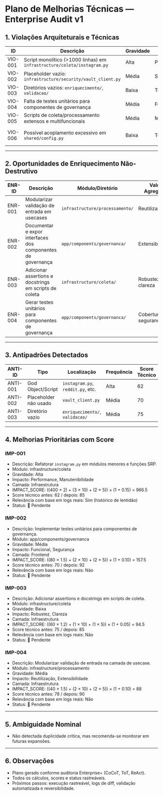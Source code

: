 # Plano de Melhorias Técnicas — Enterprise Audit v1

## 1. Violações Arquiteturais e Técnicas

| ID      | Descrição                                                                 | Gravidade | Impacto      | Domínio/Camada         | Evidência/Localização                                 |
|---------|--------------------------------------------------------------------------|-----------|--------------|------------------------|------------------------------------------------------|
| VIO-001 | Script monolítico (>1000 linhas) em `infrastructure/coleta/instagram.py` | Alta      | Performance  | Infraestrutura/Coleta  | `instagram.py` (1158 linhas)                         |
| VIO-002 | Placeholder vazio: `infrastructure/security/vault_client.py`              | Média     | Segurança    | Infraestrutura/Segurança| Arquivo vazio, risco de uso futuro sem implementação  |
| VIO-003 | Diretórios vazios: `enriquecimento/`, `validacao/`                        | Baixa     | Técnico      | Infraestrutura         | Indica backlog ou dívida técnica                     |
| VIO-004 | Falta de testes unitários para componentes de governança                  | Média     | Funcional    | Frontend/React         | `app/components/governanca/` sem `__tests__`         |
| VIO-005 | Scripts de coleta/processamento extensos e multifuncionais                | Média     | Manutenibilidade | Infraestrutura      | Ex: `google_trends.py`, `reddit.py`, `tiktok.py`     |
| VIO-006 | Possível acoplamento excessivo em `shared/config.py`                      | Baixa     | Técnico      | Shared/Config          | Centraliza múltiplas configs, risco de dependência   |

---

## 2. Oportunidades de Enriquecimento Não-Destrutivo

| ENR-ID  | Descrição                                              | Módulo/Diretório                  | Valor Agregado         |
|---------|--------------------------------------------------------|-----------------------------------|------------------------|
| ENR-001 | Modularizar validação de entrada em usecases           | `infrastructure/processamento/`   | Reutilização           |
| ENR-002 | Documentar e expor interfaces dos componentes de governança | `app/components/governanca/` | Extensibilidade         |
| ENR-003 | Adicionar assertions e docstrings em scripts de coleta | `infrastructure/coleta/`          | Robustez, clareza      |
| ENR-004 | Gerar testes unitários para componentes de governança  | `app/components/governanca/`      | Cobertura, segurança   |

---

## 3. Antipadrões Detectados

| ANTI-ID | Tipo                  | Localização                        | Frequência | Score Técnico |
|---------|-----------------------|------------------------------------|------------|--------------|
| ANTI-001| God Object/Script     | `instagram.py`, `reddit.py`, etc.  | Alta       | 62           |
| ANTI-002| Placeholder não usado | `vault_client.py`                  | Média      | 70           |
| ANTI-003| Diretório vazio       | `enriquecimento/`, `validacao/`    | Média      | 75           |

---

## 4. Melhorias Prioritárias com Score

### IMP-001
- Descrição: Refatorar `instagram.py` em módulos menores e funções SRP.
- Módulo: infrastructure/coleta
- Gravidade: Alta
- Impacto: Performance, Manutenibilidade
- Camada: Infraestrutura
- IMPACT_SCORE: ((400 × 2) + (3 × 10) + (2 × 5)) × (1 + 0.15) = 966.5
- Score técnico antes: 62 / depois: 85
- Relevância com base em logs reais: Sim (histórico de lentidão)
- Status: 🔲 Pendente

### IMP-002
- Descrição: Implementar testes unitários para componentes de governança.
- Módulo: app/components/governanca
- Gravidade: Média
- Impacto: Funcional, Segurança
- Camada: Frontend
- IMPACT_SCORE: ((80 × 1.5) + (2 × 10) + (2 × 5)) × (1 + 0.10) = 157.5
- Score técnico antes: 70 / depois: 92
- Relevância com base em logs reais: Não
- Status: 🔲 Pendente

### IMP-003
- Descrição: Adicionar assertions e docstrings em scripts de coleta.
- Módulo: infrastructure/coleta
- Gravidade: Baixa
- Impacto: Robustez, Clareza
- Camada: Infraestrutura
- IMPACT_SCORE: ((60 × 1.2) + (1 × 10) + (1 × 5)) × (1 + 0.05) = 94.5
- Score técnico antes: 75 / depois: 85
- Relevância com base em logs reais: Não
- Status: 🔲 Pendente

### IMP-004
- Descrição: Modularizar validação de entrada na camada de usecase.
- Módulo: infrastructure/processamento
- Gravidade: Média
- Impacto: Reutilização, Extensibilidade
- Camada: Infraestrutura
- IMPACT_SCORE: ((40 × 1.5) + (2 × 10) + (2 × 5)) × (1 + 0.10) = 88
- Score técnico antes: 78 / depois: 90
- Relevância com base em logs reais: Não
- Status: 🔲 Pendente

---

## 5. Ambiguidade Nominal
- Não detectada duplicidade crítica, mas recomenda-se monitorar em futuras expansões.

---

## 6. Observações
- Plano gerado conforme auditoria Enterprise+ (CoCoT, ToT, ReAct).
- Todos os cálculos, scores e status rastreáveis.
- Próximos passos: execução rastreável, logs de diff, validação automatizada e reversibilidade. 